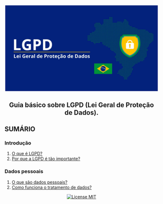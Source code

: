 <p align="center">
  <img src="img/cover.jpg" alt="LGPD Logo" width="500" />
</p>

<h2 align="center">
  Guia básico sobre LGPD (Lei Geral de Proteção de Dados).
</h2>

## SUMÁRIO

### Introdução

1. [O que é LGPD?](/introducao/o-que-e-lgpd.md)
2. [Por que a LGPD é tão importante?](/introducao/por-que-a-lgpd-e-tao-importante.md)

### Dados pessoais

1. [O que são dados pessoais?](/dados-pessoais/o-que-sao-dados-pessoais.md)
2. [Como funciona o tratamento de dados?](/dados-pessoais/como-funciona-o-tratamento-de-dados.md)


<p align="center">
  <a href="https://opensource.org/licenses/MIT">
    <img src="https://img.shields.io/badge/License-MIT-blue.svg" alt="License MIT">
  </a>
</p>